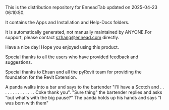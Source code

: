 This is the distribution repository for EnneadTab updated on 2025-04-23 06:10:50.

It contains the Apps and Installation and Help-Docs folders.

It is automatically generated, not manually maintained by ANYONE.For support, please contact szhang@ennead.com directly.

Have a nice day! Hope you enjoyed using this product.

Special thanks to all the users who have provided feedback and suggestions.

Special thanks to Ehsan and all the pyRevit team for providing the foundation for the Revit Extension.






A panda walks into a bar and says to the bartender "I'll have a Scotch and . . . . . . . . . . . . . . Coke thank you".     "Sure thing" the bartender replies and asks "but what's with the big pause?"     The panda holds up his hands and says "I was born with them"